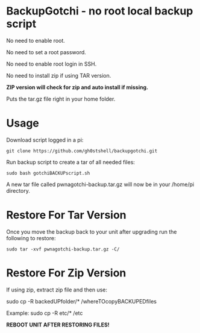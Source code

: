# BackupGotchi - no root local backup script
No need to enable root.

No need to set a root password.

No need to enable root login in SSH.

No need to install zip if using TAR version.

**ZIP version will check for zip and auto install if missing.**

Puts the tar.gz file right in your home folder.

# Usage

Download script logged in a pi:
    
    git clone https://github.com/gh0stshell/backupgotchi.git

Run backup script to create a tar of all needed files:
    
    sudo bash gotchiBACKUPscript.sh
    
A new tar file called pwnagotchi-backup.tar.gz will now be in your /home/pi directory.

# Restore For Tar Version

Once you move the backup back to your unit after upgrading run the following to restore:

    sudo tar -xvf pwnagotchi-backup.tar.gz -C/

# Restore For Zip Version

If using zip, extract zip file and then use:

   sudo cp -R backedUPfolder/* /whereTOcopyBACKUPEDfiles
   
Example:
   sudo cp -R etc/* /etc
   
**REBOOT UNIT AFTER RESTORING FILES!**
